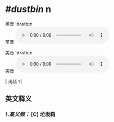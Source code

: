 # ***\#dustbin*** n
英音 'dʌstbɪn  
英音
<audio src="./media/dustbin-B.aac" controls="controls"></audio>

美音 'dʌstbɪn  
美音
<audio src="./media/dustbin.aac" controls="controls"></audio>



| 词频 1 |  

英文释义
---
### 1.*高义频：* **[C] 垃圾箱**  


